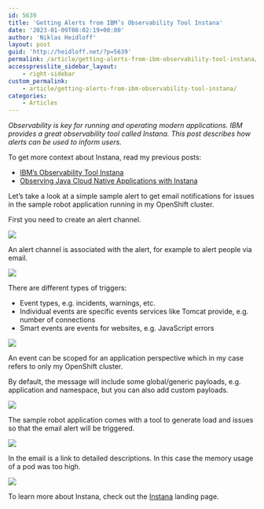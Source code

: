 ```yaml
---
id: 5639
title: 'Getting Alerts from IBM’s Observability Tool Instana'
date: '2023-01-09T08:02:19+00:00'
author: 'Niklas Heidloff'
layout: post
guid: 'http://heidloff.net/?p=5639'
permalink: /article/getting-alerts-from-ibm-observability-tool-instana/
accesspresslite_sidebar_layout:
    - right-sidebar
custom_permalink:
    - article/getting-alerts-from-ibm-observability-tool-instana/
categories:
    - Articles
---
```


*Observability is key for running and operating modern applications. IBM provides a great observability tool called Instana. This post describes how alerts can be used to inform users.*

To get more context about Instana, read my previous posts:

- [IBM’s Observability Tool Instana](http://heidloff.net/article/ibm-observability-tool-instana/)
- [Observing Java Cloud Native Applications with Instana](http://heidloff.net/article/observing-java-cloud-native-applications-with-instana/)

Let’s take a look at a simple sample alert to get email notifications for issues in the sample robot application running in my OpenShift cluster.

First you need to create an alert channel.

![](../../wp-content/uploads/2023/01/instana3-4.png)

An alert channel is associated with the alert, for example to alert people via email.

![](../../wp-content/uploads/2023/01/instana3-1.png)

There are different types of triggers:

- Event types, e.g. incidents, warnings, etc.
- Individual events are specific events services like Tomcat provide, e.g. number of connections
- Smart events are events for websites, e.g. JavaScript errors

![](../../wp-content/uploads/2023/01/instana3-2.png)

An event can be scoped for an application perspective which in my case refers to only my OpenShift cluster.

By default, the message will include some global/generic payloads, e.g. application and namespace, but you can also add custom payloads.

![](../../wp-content/uploads/2023/01/instana3-3.png)

The sample robot application comes with a tool to generate load and issues so that the email alert will be triggered.

![](../../wp-content/uploads/2023/01/instana3-5.png)

In the email is a link to detailed descriptions. In this case the memory usage of a pod was too high.

![](../../wp-content/uploads/2023/01/instana3-6.png)

To learn more about Instana, check out the [Instana](https://www.ibm.com/products/instana) landing page.